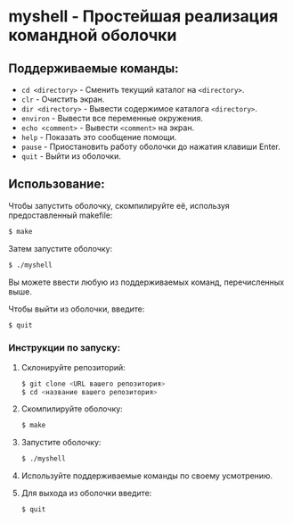 
# myshell - Простейшая реализация командной оболочки

## Поддерживаемые команды:
- `cd <directory>` - Сменить текущий каталог на `<directory>`.
- `clr` - Очистить экран.
- `dir <directory>` - Вывести содержимое каталога `<directory>`.
- `environ` - Вывести все переменные окружения.
- `echo <comment>` - Вывести `<comment>` на экран.
- `help` - Показать это сообщение помощи.
- `pause` - Приостановить работу оболочки до нажатия клавиши Enter.
- `quit` - Выйти из оболочки.

## Использование:
Чтобы запустить оболочку, скомпилируйте её, используя предоставленный makefile:
```sh
$ make
```

Затем запустите оболочку:
```sh
$ ./myshell
```

Вы можете ввести любую из поддерживаемых команд, перечисленных выше.

Чтобы выйти из оболочки, введите:
```sh
$ quit
```


### Инструкции по запуску:
1. Склонируйте репозиторий:
    ```sh
    $ git clone <URL вашего репозитория>
    $ cd <название вашего репозитория>
    ```

2. Скомпилируйте оболочку:
    ```sh
    $ make
    ```

3. Запустите оболочку:
    ```sh
    $ ./myshell
    ```

4. Используйте поддерживаемые команды по своему усмотрению.

5. Для выхода из оболочки введите:
    ```sh
    $ quit
    ```

